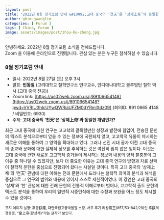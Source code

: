 ```yaml
---
layout: post
title: "2022년 8월 정기포럼 안내 &#10092;고대 중국의 ‘천天’은 ‘상제上帝’와 동일한 개념인가?&#10093;"
author: ghim-gwanglim
categories: [ Forum ]
tags: [ China, Forum ]
image: assets/images/post/zhou-hu-zhong.jpg
---
```


안녕하세요. 2022년 8월 정기포럼 소식을 전해드립니다.<br> 
Zoom 을 이용해 온라인으로 진행됩니다. 관심 있는 분은 누구든 참석하실 수 있습니다. 

### 8월 정기포럼 안내
- 일시: 2022년 8월 27일 (토) 오후 3시
- 발표: __빈동철__ (고려대학교 철학연구소 연구교수, 인디애나대학교 블루밍턴 철학 박사 (고대 중국 전공))
- Zoom link: [https://us02web.zoom.us/j/89106654148](https://us02web.zoom.us/j/89106654148?pwd=VVRIU3hlcUYwQWRiaUFZM0dYRmlXdz09) 
  (회의ID: 891 0665 4148 / 비밀번호: 6930)
- 주제: __고대 중국의 ‘천天’은 ‘상제上帝’와 동일한 개념인가?__

최근 고대 중국에 대한 연구는 고고학의 괄목할만한 성장과 발전에 힘입어, 전승된 문헌의 텍스트 분석으로부터 얻을 수 있는 정보에 국한되지 않고, 고고학적 유물이 제시하는 새로운 이해를 통하여 그 영역을 확대하고 있다. 그러나 선진 시대 공자 이전 고대 중국의 종교와 문화에 대한 실제적 정보를 추적하는 것은 여전히 쉽지 않은 일이다. 이것은 고대 중국에 관한 새로운 고고학적 증거들이 제시하는 정보와 내용의 양적 불충분이 그 이유 중 하나일 수 있겠지만, 보다 더 중요한 이유는 고대 중국 연구의 방향과 자료 선택이 철학적 문헌을 중심으로 진행되어 왔다는 사실일 것이다. 특히 고대 중국의 ‘상제上帝’와 ‘천天’ 관념에 대한 이해는 전래 문헌에서 드러나는 철학적 의미의 분석과 해석을 중심으로 그 연구의 범위와 내용에 있어서 스스로 제한적이었다. 이 강연은 고대 중국의 ‘상제’와 ‘천’ 관념에 대한 전래 문헌의 전통적 이해로부터 벗어나, 고고학적 출토 문헌의 텍스트 분석을 통하여 우리의 일반적 시중인식에 대한 수정과 보완을 어느 정도 제시할 수 있을 것이다.

<span class="text-muted"><small>표지 이미지 설명: 후종㝬鐘, 대만국립고궁박물원 소장. 서주 후기 려왕厲王(857/53-842/28)인 후㝬의 청동종. "皇上帝(황상제)"라는 글자가 보인다.</small></span>
